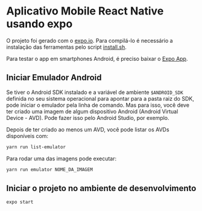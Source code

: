 # Aplicativo Mobile React Native usando expo

O projeto foi gerado com o [expo.io](https://expo.io). Para compilá-lo é necessário a instalação 
das ferramentas pelo script [install.sh](../install.sh).

Para testar o app em smartphones Android, é preciso baixar o [Expo App](https://play.google.com/store/apps/details?id=host.exp.exponent).

## Iniciar Emulador Android

Se tiver o Android SDK instalado e a variável de ambiente `$ANDROID_SDK`
definida no seu sistema operacional para apontar para a pasta raiz do SDK,
pode iniciar o emulador pela linha de comando.
Mas para isso, você deve ter criado uma imagem de algum dispositivo Android (Android Virtual Device - AVD).
Pode fazer isso pelo Android Studio, por exemplo.

Depois de ter criado ao menos um AVD, você pode listar os AVDs disponíveis com:

```bash
yarn run list-emulator 
```

Para rodar uma das imagens pode executar:

```bash
yarn run emulator NOME_DA_IMAGEM
```

## Iniciar o projeto no ambiente de desenvolvimento

```bash
expo start
````

